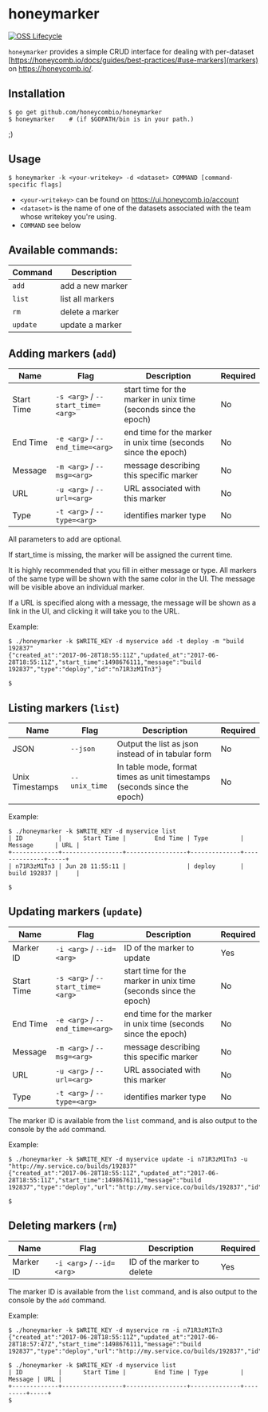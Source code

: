 # honeymarker

[![OSS Lifecycle](https://img.shields.io/osslifecycle/honeycombio/honeymarker)](https://github.com/honeycombio/home/blob/main/honeycomb-oss-lifecycle-and-practices.md)

`honeymarker` provides a simple CRUD interface for dealing with per-dataset [https://honeycomb.io/docs/guides/best-practices/#use-markers](markers) on https://honeycomb.io/.

## Installation

```
$ go get github.com/honeycombio/honeymarker
$ honeymarker    # (if $GOPATH/bin is in your path.)
```

;)

## Usage

`$ honeymarker -k <your-writekey> -d <dataset> COMMAND [command-specific flags]`

* `<your-writekey>` can be found on https://ui.honeycomb.io/account
* `<dataset>` is the name of one of the datasets associated with the team whose writekey you're using.
* `COMMAND` see below

## Available commands:

| Command  | Description |
| -------- | ----------- |
| `add`    | add a new marker |
| `list`   | list all markers |
| `rm`     | delete a marker  |
| `update` | update a marker  |


## Adding markers (`add`)

| Name | Flag | Description | Required |
| ---- | ---- | ----------- | -------- |
| Start Time | `-s <arg>` / `--start_time=<arg>` | start time for the marker in unix time (seconds since the epoch) | No |
| End Time | `-e <arg>` / `--end_time=<arg>` | end time for the marker in unix time (seconds since the epoch) | No |
| Message | `-m <arg>` / `--msg=<arg>` | message describing this specific marker | No |
| URL | `-u <arg>` / `--url=<arg>` | URL associated with this marker | No |
| Type | `-t <arg>` / `--type=<arg>` | identifies marker type | No |

All parameters to add are optional.

If start_time is missing, the marker will be assigned the current time.

It is highly recommended that you fill in either message or type.
All markers of the same type will be shown with the same color in the UI.
The message will be visible above an individual marker.

If a URL is specified along with a message, the message will be shown
as a link in the UI, and clicking it will take you to the URL.

Example:

```
$ ./honeymarker -k $WRITE_KEY -d myservice add -t deploy -m "build 192837"
{"created_at":"2017-06-28T18:55:11Z","updated_at":"2017-06-28T18:55:11Z","start_time":1498676111,"message":"build 192837","type":"deploy","id":"n71R3zM1Tn3"}

$
```

## Listing markers (`list`)

| Name | Flag | Description | Required |
| ---- | ---- | ----------- | -------- |
| JSON | `--json` | Output the list as json instead of in tabular form | No |
| Unix Timestamps | `--unix_time` | In table mode, format times as unit timestamps (seconds since the epoch) | No |

Example:
```
$ ./honeymarker -k $WRITE_KEY -d myservice list
| ID          |      Start Time |        End Time | Type         | Message      | URL |
+-------------+-----------------+-----------------+--------------+--------------+-----+
| n71R3zM1Tn3 | Jun 28 11:55:11 |                 | deploy       | build 192837 |     |

$
```

## Updating markers (`update`)

| Name | Flag | Description | Required |
| ---- | ---- | ----------- | -------- |
| Marker ID | `-i <arg>` / `--id=<arg>` | ID of the marker to update | Yes |
| Start Time | `-s <arg>` / `--start_time=<arg>` | start time for the marker in unix time (seconds since the epoch) | No |
| End Time | `-e <arg>` / `--end_time=<arg>` | end time for the marker in unix time (seconds since the epoch) | No |
| Message | `-m <arg>` / `--msg=<arg>` | message describing this specific marker | No |
| URL | `-u <arg>` / `--url=<arg>` | URL associated with this marker | No |
| Type | `-t <arg>` / `--type=<arg>` | identifies marker type | No |

The marker ID is available from the `list` command, and is also output to the console by the `add` command.

Example:
```
$ ./honeymarker -k $WRITE_KEY -d myservice update -i n71R3zM1Tn3 -u "http://my.service.co/builds/192837"
{"created_at":"2017-06-28T18:55:11Z","updated_at":"2017-06-28T18:55:11Z","start_time":1498676111,"message":"build 192837","type":"deploy","url":"http://my.service.co/builds/192837","id":"n71R3zM1Tn3"}

$
```

## Deleting markers (`rm`)

| Name | Flag | Description | Required |
| ---- | ---- | ----------- | -------- |
| Marker ID | `-i <arg>` / `--id=<arg>` | ID of the marker to delete | Yes |

The marker ID is available from the `list` command, and is also output to the console by the `add` command.

Example:
```
$ ./honeymarker -k $WRITE_KEY -d myservice rm -i n71R3zM1Tn3
{"created_at":"2017-06-28T18:55:11Z","updated_at":"2017-06-28T18:57:47Z","start_time":1498676111,"message":"build 192837","type":"deploy","url":"http://my.service.co/builds/192837","id":"n71R3zM1Tn3"}

$ ./honeymarker -k $WRITE_KEY -d myservice list
| ID          |      Start Time |        End Time | Type         | Message | URL |
+-------------+-----------------+-----------------+--------------+---------+-----+
$
```

